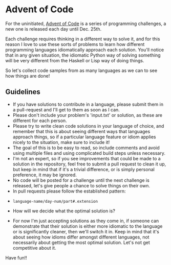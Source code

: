 Advent of Code
==============

For the uninitiated, [Advent of Code](http://adventofcode.com/) is a series of
programming challenges, a new one is released each day until Dec. 25th.

Each challenge requires thinking in a different way to solve it, and for this
reason I love to use these sorts of problems to learn how different programming
languages idiomatically approach each solution. You'll notice that in any given
situation, the idiomatic Python way of solving something will be very different
from the Haskell or Lisp way of doing things.

So let's collect code samples from as many languages as we can to see how things
are done!

Guidelines
----------

-   If you have solutions to contribute in a language, please submit them in a
    pull-request and I'll get to them as soon as I can.
-   Please don't include your problem's 'input.txt' or solution, as these are
    different for each person.
-   Please try to write clean code solutions in your language of choice, and
    remember that this is about seeing different ways that languages approach
    things, so if a particular language feature or idiom applies nicely to the
    situation, make sure to include it!
-   The goal of this is to be easy to read, so include comments and avoid using
    multiple files and using complicated build steps unless necessary.
-   I'm not an expert, so if you see improvements that could be made to a
    solution in the repository, feel free to submit a pull request to clean it
    up, but keep in mind that if it's a trivial difference, or is simply
    personal preference, it may be ignored.
-   No code will be posted for a challenge until the next challenge is
    released, let's give people a chance to solve things on their own.
-   In pull requests please follow the established pattern:
  + `language-name/day-num/part#.extension`
-   How will we decide what the optimal solution is?
  + For now I'm just accepting solutions as they come in, if someone can
    demonstrate that their solution is either more idiomatic to the language or 
    is significantly cleaner, then we'll switch it in. Keep in mind that it's
    about seeing how idioms differ amongst different languages, not necessarily 
    about getting the most optimal solution. Let's not get competitive about it.


Have fun!!
